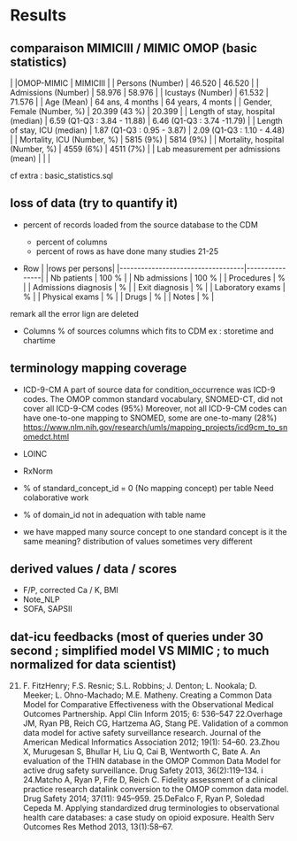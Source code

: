 # Results

## comparaison MIMICIII / MIMIC OMOP (basic statistics)

| 					|OMOP-MIMIC 			| MIMICIII |
| Persons (Number) 			| 46.520 			| 46.520 |
| Admissions (Number) 			| 58.976 			| 58.976 |
| Icustays (Number)   			| 61.532 			| 71.576 |
| Age (Mean)  				| 64 ans, 4 months 		| 64 years, 4 monts |
| Gender, Female (Number, %) 	       	| 20.399 (43 %)               	| 20.399 |
| Length of stay, hospital (median) 	| 6.59 (Q1-Q3 : 3.84 - 11.88) 	| 6.46 (Q1-Q3 : 3.74 -11.79) |
| Length of stay, ICU (median)      	| 1.87 (Q1-Q3 : 0.95 - 3.87)  	| 2.09 (Q1-Q3 : 1.10 - 4.48) |
| Mortality, ICU (Number, %)        	| 5815 (9%)                   	| 5814 (9%) |
| Mortality, hospital (Number, %)   	| 4559 (6%)                   	| 4511 (7%) |
| Lab measurement per admissions (mean) |                    		|  |

cf extra : basic_statistics.sql

## loss of data (try to quantify it)
- percent of records loaded from the source database to the CDM 
    - percent of columns
    - percent of rows
  as have done many studies 21-25 

- Row 
|                                   |rows per persons|
|-----------------------------------|----------------|
| Nb patients                       | 100 % |
| Nb admissions                     | 100 % |
| Procedures                        |  % |
| Admissions diagnosis              |  % |
| Exit diagnosis                    |  % |
| Laboratory exams                  |  % |
| Physical exams                    |  % |
| Drugs                             |  % |
| Notes                             |  % |

remark all the error lign are deleted

- Columns
% of sources columns which fits to CDM
ex : storetime and chartime

## terminology mapping coverage
- ICD-9-CM 
   A part of source data for condition_occurrence was ICD-9 codes. 
   The OMOP common standard vocabulary, SNOMED-CT, did not cover all ICD-9-CM codes (95%)
   Moreover, not all ICD-9-CM codes can have one-to-one mapping to SNOMED, some are one-to-many (28%)
   https://www.nlm.nih.gov/research/umls/mapping_projects/icd9cm_to_snomedct.html
- LOINC
- RxNorm

- % of standard_concept_id = 0 (No mapping concept) per table
Need colaborative work

- % of domain_id not in adequation with table name 

- we have mapped  many source concept to one standard concept
  is it the same meaning? distribution of values sometimes very different

## derived values / data / scores
- F/P, corrected Ca / K, BMI
- Note_NLP
- SOFA, SAPSII

## dat-icu feedbacks (most of queries under 30 second ; simplified model VS MIMIC ; to much normalized for data scientist)

21. F. FitzHenry; F.S. Resnic; S.L. Robbins; J. Denton; L. Nookala; D. Meeker; L. Ohno-Machado; M.E. Matheny. Creating a Common Data Model for Comparative Effectiveness with the Observational Medical Outcomes Partnership. Appl Clin Inform 2015; 6: 536–547
22.Overhage JM, Ryan PB, Reich CG, Hartzema AG, Stang PE. Validation of a common data model for active safety surveillance research. Journal of the American Medical Informatics Association 2012; 19(1): 54–60. 
23.Zhou X, Murugesan S, Bhullar H, Liu Q, Cai B, Wentworth C, Bate A. An evaluation of the THIN database in the OMOP Common Data Model for active drug safety surveillance. Drug Safety 2013, 36(2):119–134. i
24.Matcho A, Ryan P, Fife D, Reich C. Fidelity assessment of a clinical practice research datalink conversion to the OMOP common data model. Drug Safety 2014; 37(11): 945–959.
25.DeFalco F, Ryan P, Soledad Cepeda M. Applying standardized drug terminologies to observational health care databases: a case study on opioid exposure. Health Serv Outcomes Res Method 2013, 13(1):58–67.
